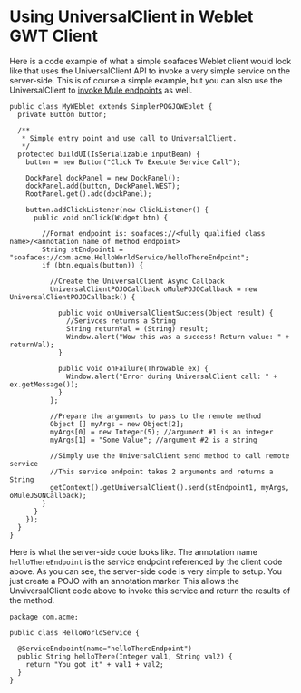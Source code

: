 # Using UniversalClient in Weblet GWT Client #

Here is a code example of what a simple soafaces Weblet client would look like that uses the UniversalClient API to invoke a very simple service on the server-side. This is of course a simple example, but you can also use the UniversalClient to [invoke Mule endpoints](MuleEndpoints.md) as well.

```
public class MyWEblet extends SimplerPOGJOWEblet {
  private Button button;

  /**
   * Simple entry point and use call to UniversalClient.
   */
  protected buildUI(IsSerializable inputBean) {
    button = new Button("Click To Execute Service Call");

    DockPanel dockPanel = new DockPanel();
    dockPanel.add(button, DockPanel.WEST);
    RootPanel.get().add(dockPanel);

    button.addClickListener(new ClickListener() {
      public void onClick(Widget btn) {

        //Format endpoint is: soafaces://<fully qualified class name>/<annotation name of method endpoint>
        String stEndpoint1 = "soafaces://com.acme.HelloWorldService/helloThereEndpoint";
        if (btn.equals(button)) {

          //Create the UniversalClient Async Callback
          UniversalClientPOJOCallback oMulePOJOCallback = new UniversalClientPOJOCallback() {

            public void onUniversalClientSuccess(Object result) {
              //Serivces returns a String
              String returnVal = (String) result;
              Window.alert("Wow this was a success! Return value: " + returnVal);
            }

            public void onFailure(Throwable ex) {
              Window.alert("Error during UniversalClient call: " + ex.getMessage());
            }
          };

          //Prepare the arguments to pass to the remote method
          Object [] myArgs = new Object[2];
          myArgs[0] = new Integer(5); //argument #1 is an integer
          myArgs[1] = "Some Value"; //argument #2 is a string

          //Simply use the UniversalClient send method to call remote service
          //This service endpoint takes 2 arguments and returns a String
          getContext().getUniversalClient().send(stEndpoint1, myArgs, oMuleJSONCallback);
        }
      }
    });
  }
}
```

Here is what the server-side code looks like. The annotation name `helloThereEndpoint` is the service endpoint referenced by the client code above. As you can see, the server-side code is very simple to setup. You just create a POJO with an annotation marker. This allows the UnviversalClient code above to invoke this service and return the results of the method.

```
package com.acme;

public class HelloWorldService {

  @ServiceEndpoint(name="helloThereEndpoint")
  public String helloThere(Integer val1, String val2) {
    return "You got it" + val1 + val2;
  }
}
```